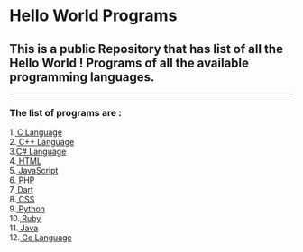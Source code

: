 # Hello World Programs

## This is a public Repository that has list of all the Hello World ! Programs of all the available programming languages.

------

### **The list of programs are :** 

1.<a href="./helloworldinc.c"> C Language</a><br>
2.<a href="./helloworldincpp.cpp">  C++ Language</a><br>
3.<a href="">C# Language</a><br>
4.<a href="">  HTML</a><br>
5.<a href="">  JavaScript</a><br>
6.<a href="">  PHP</a><br>
7.<a href="">  Dart</a><br>
8.<a href="">  CSS</a><br>
9.<a href="">  Python</a><br>
10.<a href="">  Ruby</a><br>
11.<a href="">  Java</a><br>
12.<a href="">  Go Language</a><br>
